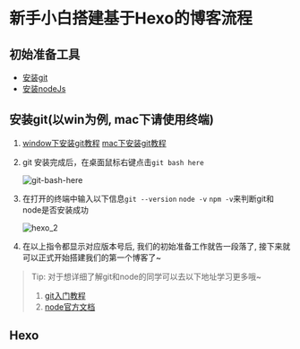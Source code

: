 # 新手小白搭建基于Hexo的博客流程

>

## 初始准备工具

 * [安装git](https://git-scm.com/downloads)
 * [安装nodeJs](https://github.com/blinkfox/typora-vue-theme.git)

## 安装git(以win为例, mac下请使用终端)

1. [window下安装git教程](https://jingyan.baidu.com/article/90895e0fb3495f64ed6b0b50.html)  [mac下安装git教程](https://jingyan.baidu.com/article/2a138328d0df4f074a134fc1.html)

2. git 安装完成后，在桌面鼠标右键点击`git bash here`

   ![git-bash-here](https://charmingyouyou-1256314320.picbj.myqcloud.com/blog/hexo_1.png)

3. 在打开的终端中输入以下信息`git --version` `node -v` `npm -v`来判断git和node是否安装成功

   ![hexo_2](https://charmingyouyou-1256314320.picbj.myqcloud.com/blog/hexo_2.png)

4. 在以上指令都显示对应版本号后, 我们的初始准备工作就告一段落了, 接下来就可以正式开始搭建我们的第一个博客了~

> Tip:  对于想详细了解git和node的同学可以去以下地址学习更多哦~
>
> 1. [git入门教程](https://charmingyouyou-1256314320.picbj.myqcloud.com/blog/hexo_1.png)
> 2.  [node官方文档](http://nodejs.cn/api/)



## Hexo